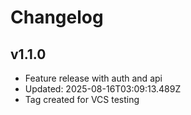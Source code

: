 # Changelog

## v1.1.0
- Feature release with auth and api
- Updated: 2025-08-16T03:09:13.489Z
- Tag created for VCS testing